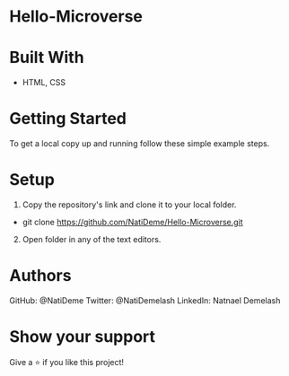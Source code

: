 # Hello-Microverse

# Built With
- HTML, CSS



# Getting Started

To get a local copy up and running follow these simple example steps.

# Setup
1. Copy the repository's link and clone it to your local folder.
- git clone https://github.com/NatiDeme/Hello-Microverse.git
2. Open folder in any of the text editors.

# Authors

GitHub: @NatiDeme
Twitter: @NatiDemelash
LinkedIn: Natnael Demelash

# Show your support
Give a ⭐️ if you like this project!


